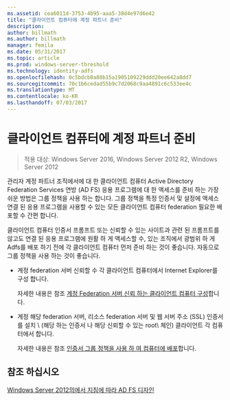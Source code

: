 ```yaml
---
ms.assetid: cea6011d-3753-4b95-aaa5-38d4e97d6e42
title: "클라이언트 컴퓨터에 계정 파트너 준비"
description: 
author: billmath
ms.author: billmath
manager: femila
ms.date: 05/31/2017
ms.topic: article
ms.prod: windows-server-threshold
ms.technology: identity-adfs
ms.openlocfilehash: 0c5bdcb0a80b15a1905109229ddd20ee642a8dd7
ms.sourcegitcommit: 70c1b6cedad55b9c7d2068c9aa4891c6c533ee4c
ms.translationtype: MT
ms.contentlocale: ko-KR
ms.lasthandoff: 07/03/2017
---
```

# <a name="prepare-client-computers-in-the-account-partner"></a>클라이언트 컴퓨터에 계정 파트너 준비

>적용 대상: Windows Server 2016, Windows Server 2012 R2, Windows Server 2012

관리자 계정 파트너 조직에서에 대 한 클라이언트 컴퓨터 Active Directory Federation Services 연방 \(AD FS\) 응용 프로그램에 대 한 액세스를 준비 하는 가장 쉬운 방법은 그룹 정책을 사용 하는 합니다. 그룹 정책을 특정 인증서 및 설정에 액세스 연결 된 응용 프로그램을 사용할 수 있는 모든 클라이언트 컴퓨터 federation 필요한 배포할 수 간편 합니다.  
  
클라이언트 컴퓨터 인증서 프롬프트 또는 신뢰할 수 있는 사이트과 관련 된 프롬프트를 않고도 연결 된 응용 프로그램에 원활 하 게 액세스할 수, 있는 조직에서 광범위 하 게 Adfs를 배포 하기 전에 각 클라이언트 컴퓨터 먼저 준비 하는 것이 좋습니다. 자동으로 그룹 정책을 사용 하는 것이 좋습니다.  
  
-   계정 federation 서버 신뢰할 수 각 클라이언트 컴퓨터에서 Internet Explorer를 구성 합니다.  
  
    자세한 내용은 참조 [계정 Federation 서버 신뢰 하는 클라이언트 컴퓨터 구성](../../ad-fs/deployment/Configure-Client-Computers-to-Trust-the-Account-Federation-Server.md)합니다.  
  
-   계정 해당 federation 서버, 리소스 federation 서버 및 웹 서버 주소 \(SSL\) 인증서를 설치 \ (해당 하는 인증서 나 해당 신뢰할 수 있는 root\ 체인) 클라이언트 각 컴퓨터에서 합니다.  
  
    자세한 내용은 참조 [인증서 그룹 정책을 사용 하 여 컴퓨터에 배포](../../ad-fs/deployment/Distribute-Certificates-to-Client-Computers-by-Using-Group-Policy.md)합니다.  
  

## <a name="see-also"></a>참조 하십시오
[Windows Server 2012의에서 지침에 따라 AD FS 디자인](AD-FS-Design-Guide-in-Windows-Server-2012.md)
